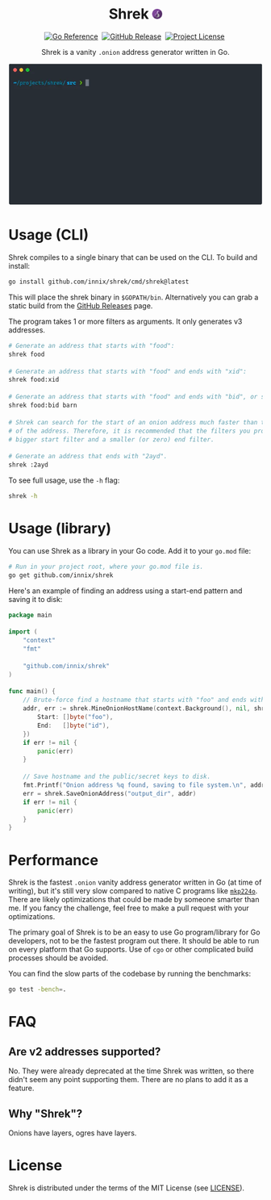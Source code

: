 <div align="center">

# Shrek <img src="./assets/onion-icon.png" alt=":onion:" title=":onion:" class="emoji" height="20">

[![Go Reference   ][goref-badge]][goref-page]&nbsp;
[![GitHub Release ][ghrel-badge]][ghrel-page]&nbsp;
[![Project License][licen-badge]][licen-page]&nbsp;
<!-- [![Go Report      ][gorep-badge]][gorep-page]&nbsp; -->
<!-- [![Go Version     ][gover-badge]][gover-page]&nbsp; -->

Shrek is a vanity `.onion` address generator written in Go.

![Shrek running from CLI](./assets/shrek-session.webp)

</div>

# Usage (CLI)

Shrek compiles to a single binary that can be used on the CLI. To build and install:

```bash
go install github.com/innix/shrek/cmd/shrek@latest
```

This will place the shrek binary in `$GOPATH/bin`. Alternatively you can grab a static build from
the [GitHub Releases](https://github.com/innix/shrek/releases) page.

The program takes 1 or more filters as arguments. It only generates v3 addresses.

```bash
# Generate an address that starts with "food":
shrek food

# Generate an address that starts with "food" and ends with "xid":
shrek food:xid

# Generate an address that starts with "food" and ends with "bid", or starts with "barn":
shrek food:bid barn

# Shrek can search for the start of an onion address much faster than the end
# of the address. Therefore, it is recommended that the filters you provide have a
# bigger start filter and a smaller (or zero) end filter.

# Generate an address that ends with "2ayd".
shrek :2ayd
```

To see full usage, use the `-h` flag:

```bash
shrek -h
```

# Usage (library)

You can use Shrek as a library in your Go code. Add it to your `go.mod` file:

```bash
# Run in your project root, where your go.mod file is.
go get github.com/innix/shrek
```

Here's an example of finding an address using a start-end pattern and saving it to disk:

```go
package main

import (
	"context"
	"fmt"

	"github.com/innix/shrek"
)

func main() {
	// Brute-force find a hostname that starts with "foo" and ends with "id".
	addr, err := shrek.MineOnionHostName(context.Background(), nil, shrek.StartEndMatcher{
		Start: []byte("foo"),
		End:   []byte("id"),
	})
	if err != nil {
		panic(err)
	}

	// Save hostname and the public/secret keys to disk.
	fmt.Printf("Onion address %q found, saving to file system.\n", addr.HostNameString())
	err = shrek.SaveOnionAddress("output_dir", addr)
	if err != nil {
		panic(err)
	}
}
```

# Performance

Shrek is the fastest `.onion` vanity address generator written in Go (at time of writing), but it's
still very slow compared to native C programs like [`mkp224o`](https://github.com/cathugger/mkp224o).
There are likely optimizations that could be made by someone smarter than me. If you fancy the
challenge, feel free to make a pull request with your optimizations.

The primary goal of Shrek is to be an easy to use Go program/library for Go developers, not to be the
fastest program out there. It should be able to run on every platform that Go supports. Use of `cgo`
or other complicated build processes should be avoided.

You can find the slow parts of the codebase by running the benchmarks:

```bash
go test -bench=.
```

# FAQ

## Are v2 addresses supported?

No. They were already deprecated at the time Shrek was written, so there didn't seem any point
supporting them. There are no plans to add it as a feature.

## Why "Shrek"?

Onions have layers, ogres have layers.

# License

Shrek is distributed under the terms of the MIT License (see [LICENSE](LICENSE)).


<!-- Link refs -->
[goref-badge]: <https://img.shields.io/badge/-reference-007d9c?style=for-the-badge&logo=go&labelColor=5c5c5c&logoColor=ffffff> "Go pkg.dev badge"
[goref-page]: <https://pkg.go.dev/github.com/innix/shrek> "Go pkg.dev"

[ghrel-badge]: <https://img.shields.io/github/v/release/innix/shrek?display_name=tag&sort=semver&style=for-the-badge> "GitHub Releases badge"
[ghrel-page]: <https://github.com/innix/shrek/releases> "GitHub Releases"

[gorep-badge]: <https://goreportcard.com/badge/github.com/innix/shrek?style=for-the-badge&logo=go> "Go Report badge"
[gorep-page]: <https://goreportcard.com/report/github.com/innix/shrek> "Go Report"

[gover-badge]: <https://img.shields.io/github/go-mod/go-version/innix/shrek?style=for-the-badge&logo=go> "Go Version badge"
[gover-page]: <go.mod> "Go Version"

[licen-badge]: <https://img.shields.io/github/license/innix/shrek?style=for-the-badge> "Project License badge"
[licen-page]: <LICENSE> "Project License"
